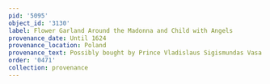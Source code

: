 ```yaml
---
pid: '5095'
object_id: '3130'
label: Flower Garland Around the Madonna and Child with Angels
provenance_date: Until 1624
provenance_location: Poland
provenance_text: Possibly bought by Prince Vladislaus Sigismundas Vasa of Poland
order: '0471'
collection: provenance
---
```

